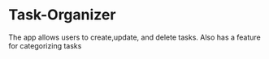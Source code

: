 # Task-Organizer

The app allows users to create,update, and delete tasks. Also has a feature for categorizing tasks
